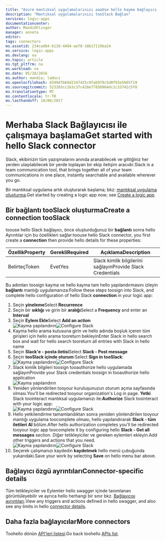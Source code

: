 ```yaml
---
title: "Azure mantıksal uygulamalarınızı aaaUse hello kayma bağlayıcı | Microsoft Docs"
description: "Mantıksal uygulamalarınızı tooSlack Bağlan"
services: logic-apps
documentationcenter: 
author: MandiOhlinger
manager: anneta
editor: 
tags: connectors
ms.assetid: 234cad64-b13d-4494-ae78-18b17119ba24
ms.service: logic-apps
ms.devlang: na
ms.topic: article
ms.tgt_pltfrm: na
ms.workload: na
ms.date: 05/18/2016
ms.author: mandia; ladocs
ms.openlocfilehash: 6599d7b69d2147425c9fab978c5d0f93e5605f19
ms.sourcegitcommit: 523283cc1b3c37c428e77850964dc1c33742c5f0
ms.translationtype: MT
ms.contentlocale: tr-TR
ms.lasthandoff: 10/06/2017
---
```

# <a name="get-started-with-hello-slack-connector"></a><span data-ttu-id="458fd-103">Merhaba Slack Bağlayıcısı ile çalışmaya başlama</span><span class="sxs-lookup"><span data-stu-id="458fd-103">Get started with hello Slack connector</span></span>
<span data-ttu-id="458fd-104">Slack, ekibinizin tüm yazışmalarını anında aranabilecek ve gittiğiniz her yerden ulaşılabilecek bir yerde toplayan bir ekip iletişim aracıdır.</span><span class="sxs-lookup"><span data-stu-id="458fd-104">Slack is a team communication tool, that brings together all of your team communications in one place, instantly searchable and available wherever you go.</span></span> 

<span data-ttu-id="458fd-105">Bir mantıksal uygulama artık oluşturarak başlama; bkz: [mantıksal uygulama oluşturma](../logic-apps/logic-apps-create-a-logic-app.md).</span><span class="sxs-lookup"><span data-stu-id="458fd-105">Get started by creating a logic app now; see [Create a logic app](../logic-apps/logic-apps-create-a-logic-app.md).</span></span>

## <a name="create-a-connection-tooslack"></a><span data-ttu-id="458fd-106">Bir bağlantı tooSlack oluşturma</span><span class="sxs-lookup"><span data-stu-id="458fd-106">Create a connection tooSlack</span></span>
<span data-ttu-id="458fd-107">toouse hello Slack bağlayıcı, önce oluşturduğunuz bir **bağlantı** sonra hello Ayrıntılar için bu özellikleri sağlar:</span><span class="sxs-lookup"><span data-stu-id="458fd-107">toouse hello Slack connector, you first create a **connection** then provide hello details for these properties:</span></span> 

| <span data-ttu-id="458fd-108">Özellik</span><span class="sxs-lookup"><span data-stu-id="458fd-108">Property</span></span> | <span data-ttu-id="458fd-109">Gerekli</span><span class="sxs-lookup"><span data-stu-id="458fd-109">Required</span></span> | <span data-ttu-id="458fd-110">Açıklama</span><span class="sxs-lookup"><span data-stu-id="458fd-110">Description</span></span> |
| --- | --- | --- |
| <span data-ttu-id="458fd-111">Belirteç</span><span class="sxs-lookup"><span data-stu-id="458fd-111">Token</span></span> |<span data-ttu-id="458fd-112">Evet</span><span class="sxs-lookup"><span data-stu-id="458fd-112">Yes</span></span> |<span data-ttu-id="458fd-113">Slack kimlik bilgilerini sağlayın</span><span class="sxs-lookup"><span data-stu-id="458fd-113">Provide Slack Credentials</span></span> |

<span data-ttu-id="458fd-114">Bu adımları toosign kayma ve hello kayma tam hello yapılandırmasını izleyin **bağlantı** mantığı uygulamanıza:</span><span class="sxs-lookup"><span data-stu-id="458fd-114">Follow these steps toosign into Slack, and complete hello configuration of hello Slack **connection** in your logic app:</span></span>

1. <span data-ttu-id="458fd-115">Seçin **yineleme**</span><span class="sxs-lookup"><span data-stu-id="458fd-115">Select **Recurrence**</span></span>
2. <span data-ttu-id="458fd-116">Seçin bir **sıklığı** ve girin bir **aralığı**</span><span class="sxs-lookup"><span data-stu-id="458fd-116">Select a **Frequency** and enter an **Interval**</span></span>
3. <span data-ttu-id="458fd-117">Seçin **Eylem Ekle**</span><span class="sxs-lookup"><span data-stu-id="458fd-117">Select **Add an action**</span></span>  
   <span data-ttu-id="458fd-118">![Kayma yapılandırın][1]</span><span class="sxs-lookup"><span data-stu-id="458fd-118">![Configure Slack][1]</span></span>  
4. <span data-ttu-id="458fd-119">Kayma hello arama kutusuna girin ve hello adında boşluk içeren tüm girişleri için hello arama tooreturn bekleyin</span><span class="sxs-lookup"><span data-stu-id="458fd-119">Enter Slack in hello search box and wait for hello search tooreturn all entries with Slack in hello name</span></span>
5. <span data-ttu-id="458fd-120">Seçin **Slack'e - posta iletisi**</span><span class="sxs-lookup"><span data-stu-id="458fd-120">Select **Slack - Post message**</span></span>
6. <span data-ttu-id="458fd-121">Seçin **tooSlack içinde oturum**:</span><span class="sxs-lookup"><span data-stu-id="458fd-121">Select **Sign in tooSlack**:</span></span>  
   <span data-ttu-id="458fd-122">![Kayma yapılandırın][2]</span><span class="sxs-lookup"><span data-stu-id="458fd-122">![Configure Slack][2]</span></span>
7. <span data-ttu-id="458fd-123">Slack kimlik bilgileri toosign tooauthorize hello uygulamada sağlayın</span><span class="sxs-lookup"><span data-stu-id="458fd-123">Provide your Slack credentials toosign in tooauthorize hello  application</span></span>    
   ![Kayma yapılandırın][3]  
8. <span data-ttu-id="458fd-125">Yeniden yönlendirilen tooyour kuruluşunuzun oturum açma sayfasında olması.</span><span class="sxs-lookup"><span data-stu-id="458fd-125">You'll be redirected tooyour organization's Log in page.</span></span> <span data-ttu-id="458fd-126">**Yetki** Slack toointeract mantıksal uygulamanızı ile:</span><span class="sxs-lookup"><span data-stu-id="458fd-126">**Authorize** Slack toointeract with your logic app:</span></span>      
   <span data-ttu-id="458fd-127">![Kayma yapılandırın][5]</span><span class="sxs-lookup"><span data-stu-id="458fd-127">![Configure Slack][5]</span></span> 
9. <span data-ttu-id="458fd-128">Hello yetkilendirme tamamlandıktan sonra yeniden yönlendirilen tooyour mantığı uygulama toocomplete olması, hello yapılandırarak **Slack - tüm iletileri Al** bölüm.</span><span class="sxs-lookup"><span data-stu-id="458fd-128">After hello authorization completes you'll be redirected tooyour logic app toocomplete it by configuring hello **Slack - Get all messages** section.</span></span> <span data-ttu-id="458fd-129">Diğer tetikleyiciler ve gereken eylemleri ekleyin.</span><span class="sxs-lookup"><span data-stu-id="458fd-129">Add other triggers and actions that you need.</span></span>  
   <span data-ttu-id="458fd-130">![Kayma yapılandırın][6]</span><span class="sxs-lookup"><span data-stu-id="458fd-130">![Configure Slack][6]</span></span>
10. <span data-ttu-id="458fd-131">Seçerek çalışmanızı kaydedin **kaydetmek** hello menü çubuğunda yukarıdaki.</span><span class="sxs-lookup"><span data-stu-id="458fd-131">Save your work by selecting **Save** on hello menu bar above.</span></span>

## <a name="connector-specific-details"></a><span data-ttu-id="458fd-132">Bağlayıcı özgü ayrıntıları</span><span class="sxs-lookup"><span data-stu-id="458fd-132">Connector-specific details</span></span>

<span data-ttu-id="458fd-133">Tüm tetikleyiciler ve Eylemler hello swagger içinde tanımlanan görüntüleyebilir ve ayrıca hello herhangi bir sınır bkz. [Bağlayıcısı ayrıntıları](/connectors/slack/).</span><span class="sxs-lookup"><span data-stu-id="458fd-133">View any triggers and actions defined in hello swagger, and also see any limits in hello [connector details](/connectors/slack/).</span></span>

## <a name="more-connectors"></a><span data-ttu-id="458fd-134">Daha fazla bağlayıcılar</span><span class="sxs-lookup"><span data-stu-id="458fd-134">More connectors</span></span>
<span data-ttu-id="458fd-135">Toohello dönün [API'leri listesi](apis-list.md).</span><span class="sxs-lookup"><span data-stu-id="458fd-135">Go back toohello [APIs list](apis-list.md).</span></span>

[1]: ./media/connectors-create-api-slack/connectionconfig1.png
[2]: ./media/connectors-create-api-slack/connectionconfig2.png 
[3]: ./media/connectors-create-api-slack/connectionconfig3.png
[4]: ./media/connectors-create-api-slack/connectionconfig4.png
[5]: ./media/connectors-create-api-slack/connectionconfig5.png
[6]: ./media/connectors-create-api-slack/connectionconfig6.png
